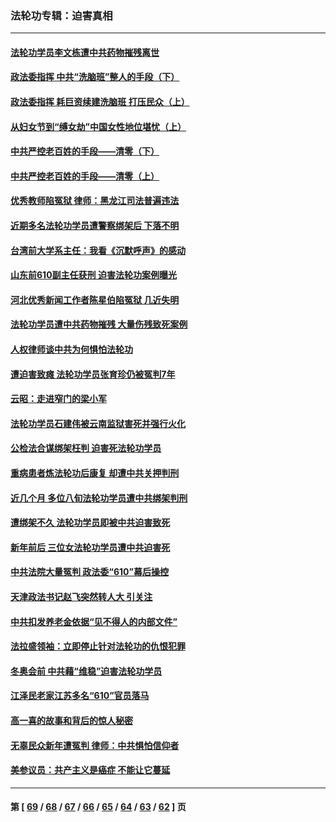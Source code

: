 ### 法轮功专辑：迫害真相
---
#### [法轮功学员李文栋遭中共药物摧残离世](../../pages/nf4379/n13645413.md?03170430) 
#### [政法委指挥 中共“洗脑班”整人的手段（下）](../../pages/nf4379/n13642928.md?03170430) 
#### [政法委指挥 耗巨资续建洗脑班 打压民众（上）](../../pages/nf4379/n13636730.md?03170430) 
#### [从妇女节到“缚女劫”中国女性地位堪忧（上）](../../pages/nf4379/n13639944.md?03170430) 
#### [中共严控老百姓的手段——清零（下）](../../pages/nf4379/n13628364.md?03170430) 
#### [中共严控老百姓的手段——清零（上）](../../pages/nf4379/n13623997.md?03170430) 
#### [优秀教师陷冤狱 律师：黑龙江司法普遍违法](../../pages/nf4379/n13619136.md?03170430) 
#### [近期多名法轮功学员遭警察绑架后 下落不明](../../pages/nf4379/n13616482.md?03170430) 
#### [台湾前大学系主任：我看《沉默呼声》的感动](../../pages/nf4379/n13616864.md?03170430) 
#### [山东前610副主任获刑 迫害法轮功案例曝光](../../pages/nf4379/n13613775.md?03170430) 
#### [河北优秀新闻工作者陈星伯陷冤狱 几近失明](../../pages/nf4379/n13611204.md?03170430) 
#### [法轮功学员遭中共药物摧残 大量伤残致死案例](../../pages/nf4379/n13604789.md?03170430) 
#### [人权律师谈中共为何惧怕法轮功](../../pages/nf4379/n13601990.md?03170430) 
#### [遭迫害致瘫 法轮功学员张育珍仍被冤判7年](../../pages/nf4379/n13565875.md?03170430) 
#### [云昭：走进窄门的梁小军](../../pages/nf4379/n13605425.md?03170430) 
#### [法轮功学员石建伟被云南监狱害死并强行火化](../../pages/nf4379/n13599603.md?03170430) 
#### [公检法合谋绑架枉判 迫害死法轮功学员](../../pages/nf4379/n13596338.md?03170430) 
#### [重病患者炼法轮功后康复 却遭中共关押判刑](../../pages/nf4379/n13593948.md?03170430) 
#### [近几个月 多位八旬法轮功学员遭中共绑架判刑](../../pages/nf4379/n13591671.md?03170430) 
#### [遭绑架不久 法轮功学员即被中共迫害致死](../../pages/nf4379/n13587121.md?03170430) 
#### [新年前后 三位女法轮功学员遭中共迫害死](../../pages/nf4379/n13584573.md?03170430) 
#### [中共法院大量冤判 政法委“610”幕后操控](../../pages/nf4379/n13578342.md?03170430) 
#### [天津政法书记赵飞突然转人大 引关注](../../pages/nf4379/n13578965.md?03170430) 
#### [中共扣发养老金依据“见不得人的内部文件”](../../pages/nf4379/n13576363.md?03170430) 
#### [法拉盛领袖：立即停止针对法轮功的仇恨犯罪](../../pages/nf4379/n13575222.md?03170430) 
#### [冬奥会前 中共藉“维稳”迫害法轮功学员](../../pages/nf4379/n13570533.md?03170430) 
#### [江泽民老家江苏多名“610”官员落马](../../pages/nf4379/n13572920.md?03170430) 
#### [高一喜的故事和背后的惊人秘密](../../pages/nf4379/n13572834.md?03170430) 
#### [无辜民众新年遭冤判 律师：中共惧怕信仰者](../../pages/nf4379/n13568691.md?03170430) 
#### [美参议员：共产主义是癌症 不能让它蔓延](../../pages/nf4379/n13569660.md?03170430) 

---
#### 第 [ [69](./69.md?03170430) / [68](./68.md?03170430) / [67](./67.md?03170430) / [66](./66.md?03170430) / [65](./65.md?03170430) / [64](./64.md?03170430) / [63](./63.md?03170430) / [62](./62.md?03170430) ] 页
